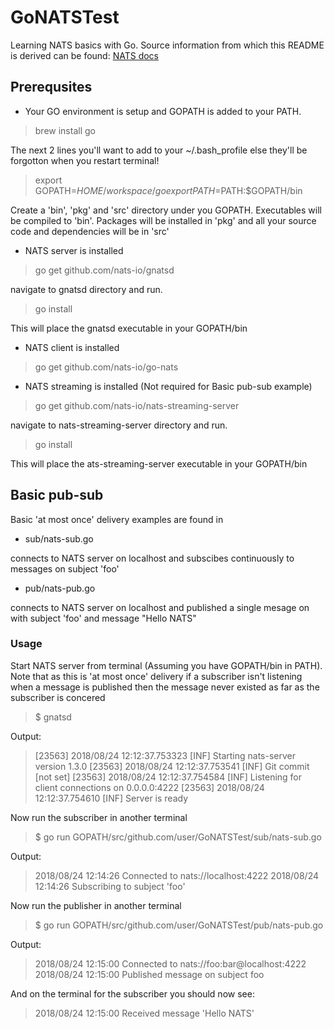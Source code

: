 # GoNATSTest

Learning NATS basics with Go. Source information from which this README is derived can be found: [NATS docs](https://nats.io/documentation/)

## Prerequsites

- Your GO environment is setup and GOPATH is added to your PATH.

> brew install go

The next 2 lines you'll want to add to your ~/.bash_profile else they'll be forgotton when you restart terminal!

> export GOPATH=$HOME/workspace/go
> export PATH=$PATH:$GOPATH/bin   

Create a 'bin', 'pkg' and 'src'  directory under you GOPATH. Executables will be compiled to 'bin'. Packages will be installed in 'pkg' and all your source code and dependencies will be in 'src'

- NATS server is installed

> go get github.com/nats-io/gnatsd

navigate to gnatsd directory and run. 

> go install

This will place the gnatsd executable in your GOPATH/bin


- NATS client is installed

> go get github.com/nats-io/go-nats

- NATS streaming is installed (Not required for Basic pub-sub example)

>go get github.com/nats-io/nats-streaming-server

navigate to nats-streaming-server directory and run. 

> go install

This will place the ats-streaming-server executable in your GOPATH/bin



## Basic pub-sub

Basic 'at most once' delivery examples are found in

- sub/nats-sub.go

connects to NATS server on localhost and subscibes continuously to messages on subject 'foo'

- pub/nats-pub.go

connects to NATS server on localhost and published a single mesage on with subject 'foo' and message "Hello NATS"

### Usage

Start NATS server from terminal (Assuming you have GOPATH/bin in PATH). Note that as this is 'at most once' delivery if a subscriber isn't listening when a message is published then the message never existed as far as the subscriber is concered

>$ gnatsd

Output:

>[23563] 2018/08/24 12:12:37.753323 [INF] Starting nats-server version 1.3.0
[23563] 2018/08/24 12:12:37.753541 [INF] Git commit [not set]
[23563] 2018/08/24 12:12:37.754584 [INF] Listening for client connections on 0.0.0.0:4222
[23563] 2018/08/24 12:12:37.754610 [INF] Server is ready

Now run the subscriber in another terminal

>$ go run GOPATH/src/github.com/user/GoNATSTest/sub/nats-sub.go

Output:

>2018/08/24 12:14:26 Connected to nats://localhost:4222
2018/08/24 12:14:26 Subscribing to subject 'foo'

Now run the publisher in another terminal

>$ go run GOPATH/src/github.com/user/GoNATSTest/pub/nats-pub.go

Output:

>2018/08/24 12:15:00 Connected to nats://foo:bar@localhost:4222
2018/08/24 12:15:00 Published message on subject foo

And on the terminal for the subscriber you should now see:

>2018/08/24 12:15:00 Received message 'Hello NATS'




